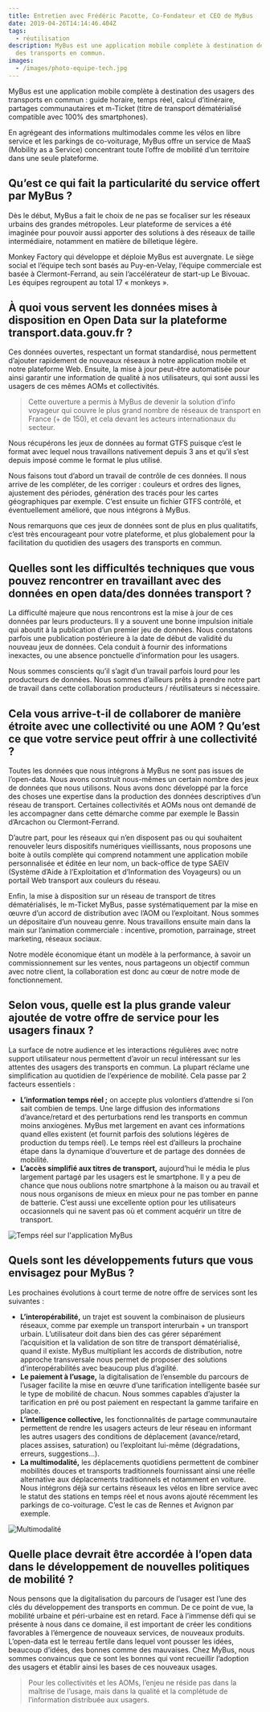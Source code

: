 ```yaml
---
title: Entretien avec Frédéric Pacotte, Co-Fondateur et CEO de MyBus
date: 2019-04-26T14:14:46.404Z
tags:
  - réutilisation
description: MyBus est une application mobile complète à destination des usagers
  des transports en commun.
images:
  - /images/photo-equipe-tech.jpg
---
```

MyBus est une application mobile complète à destination des usagers des transports en commun : guide horaire, temps réel, calcul d’itinéraire, partages communautaires et m-Ticket (titre de transport dématérialisé compatible avec 100% des smartphones).

En agrégeant des informations multimodales comme les vélos en libre service et les parkings de co-voiturage, MyBus offre un service de MaaS (Mobility as a Service) concentrant toute l’offre de mobilité d’un territoire dans une seule plateforme.

## Qu’est ce qui fait la particularité du service offert par MyBus ?

Dès le début, MyBus a fait le choix de ne pas se focaliser sur les réseaux urbains des grandes métropoles. Leur plateforme de services a été imaginée pour pouvoir aussi apporter des solutions à des réseaux de taille intermédiaire, notamment en matière de billetique légère.

Monkey Factory qui développe et déploie MyBus est auvergnate. Le siège social et l’équipe tech sont basés au Puy-en-Velay, l’équipe commerciale est basée à Clermont-Ferrand, au sein l’accélérateur de start-up Le Bivouac. Les équipes regroupent au total 17 « monkeys ».

## À quoi vous servent les données mises à disposition en Open Data sur la plateforme transport.data.gouv.fr ?

Ces données ouvertes, respectant un format standardisé, nous permettent d’ajouter rapidement de nouveaux réseaux à notre application mobile et notre plateforme Web. Ensuite, la mise à jour peut-être automatisée pour ainsi garantir une information de qualité à nos utilisateurs, qui sont aussi les usagers de ces mêmes AOMs et collectivités.

> Cette ouverture a permis à MyBus de devenir la solution d’info voyageur qui couvre le plus grand nombre de réseaux de transport en France (+ de 150), et cela devant les acteurs internationaux du secteur.

Nous récupérons les jeux de données au format GTFS puisque c’est le format avec lequel nous travaillons nativement depuis 3 ans et qu’il s’est depuis imposé comme le format le plus utilisé.

Nous faisons tout d’abord un travail de contrôle de ces données. Il nous arrive de les compléter, de les corriger : couleurs et ordres des lignes, ajustement des périodes, génération des tracés pour les cartes géographiques par exemple. C’est ensuite un fichier GTFS contrôlé, et éventuellement amélioré, que nous intégrons à MyBus. 

Nous remarquons que ces jeux de données sont de plus en plus qualitatifs, c’est très encourageant pour votre plateforme, et plus globalement pour la facilitation du quotidien des usagers des transports en commun.

## Quelles sont les difficultés techniques que vous pouvez rencontrer en travaillant avec des données en open data/des données transport ?

La difficulté majeure que nous rencontrons est la mise à jour de ces données par leurs producteurs. Il y a souvent une bonne impulsion initiale qui aboutit à la publication d’un premier jeu de données. Nous constatons parfois une publication postérieure à la date de début de validité du nouveau jeux de données. Cela conduit à fournir des informations inexactes, ou une absence ponctuelle d’information pour les usagers. 

Nous sommes conscients qu’il s’agit d’un travail parfois lourd pour les producteurs de données. Nous sommes d’ailleurs prêts à prendre notre part de travail dans cette collaboration producteurs / réutilisateurs si nécessaire.



## Cela vous arrive-t-il de collaborer de manière étroite avec une collectivité ou une AOM ? Qu’est ce que votre service peut offrir à une collectivité ?

Toutes les données que nous intégrons à MyBus ne sont pas issues de l’open-data. Nous avons construit nous-mêmes un certain nombre des jeux de données que nous utilisons. Nous avons donc développé par la force des choses une expertise dans la production des données descriptives d’un réseau de transport. Certaines collectivités et AOMs nous ont demandé de les accompagner dans cette démarche comme par exemple le Bassin d’Arcachon ou Clermont-Ferrand.

D’autre part, pour les réseaux qui n’en disposent pas ou qui souhaitent renouveler leurs dispositifs numériques vieillissants, nous proposons une boite à outils complète qui comprend notamment une application mobile personnalisée et éditée en leur nom, un back-office de type SAEIV (Système d’Aide à l’Exploitation et d’Information des Voyageurs) ou un portail Web transport aux couleurs du réseau.

Enfin, la mise à disposition sur un réseau de transport de titres dématérialisés, le m-Ticket MyBus, passe systématiquement par la mise en œuvre d’un accord de distribution avec l’AOM ou l’exploitant. Nous sommes un dépositaire d’un nouveau genre. Nous travaillons ensuite main dans la main sur l’animation commerciale : incentive, promotion, parrainage, street marketing, réseaux sociaux.

Notre modèle économique étant un modèle à la performance, à savoir un commissionnement sur les ventes, nous partageons un objectif commun avec notre client, la collaboration est donc au cœur de notre mode de fonctionnement.



## Selon vous, quelle est la plus grande valeur ajoutée de votre offre de service pour les usagers finaux ?

La surface de notre audience et les interactions régulières avec notre support utilisateur nous permettent d’avoir un recul intéressant sur les attentes des usagers des transports en commun. La plupart réclame une simplification au quotidien de l’expérience de mobilité. Cela passe par 2 facteurs essentiels :

* **L’information temps réel ;** on accepte plus volontiers d’attendre si l’on sait combien de temps. Une large diffusion des informations d’avance/retard et des perturbations rend les transports en commun moins anxiogènes. MyBus met largement en avant ces informations quand elles existent (et fournit parfois des solutions légères de production du temps réel). Le temps réel est d’ailleurs la prochaine étape dans la dynamique d’ouverture et de partage des données de mobilité.
* **L’accès simplifié aux titres de transport,** aujourd’hui le média le plus largement partagé par les usagers est le smartphone. Il y a peu de chance que nous oublions notre smartphone à la maison ou au travail et nous nous organisons de mieux en mieux pour ne pas tomber en panne de batterie. C’est aussi une excellente option pour les utilisateurs occasionnels qui ne savent pas où et comment acquérir un titre de transport.

![Temps réel sur l'application MyBus](/images/temps-reel.png "Temps réel sur l'application MyBus")



## Quels sont les développements futurs que vous envisagez pour MyBus ?

Les prochaines évolutions à court terme de notre offre de services sont les suivantes :

* **L’interopérabilité,** un trajet est souvent la combinaison de plusieurs réseaux, comme par exemple un transport interurbain + un transport urbain. L’utilisateur doit dans bien des cas gérer séparément l’acquisition et la validation de son titre de transport dématérialisé, quand il existe. MyBus multipliant les accords de distribution, notre approche transversale nous permet de proposer des solutions d’interopérabilités avec beaucoup plus d’agilité.
* **Le paiement à l’usage,** la digitalisation de l’ensemble du parcours de l’usager facilite la mise en œuvre d’une tarification intelligente basée sur le type de mobilité de chacun. Nous sommes capables d’ajuster la tarification en pré ou post paiement en respectant la gamme tarifaire en place.
* **L’intelligence collective,** les fonctionnalités de partage communautaire permettent de rendre les usagers acteurs de leur réseau en informant les autres usagers des conditions de déplacement (avance/retard, places assises, saturation) ou l’exploitant lui-même (dégradations, erreurs, suggestions…).
* **La multimodalité,** les déplacements quotidiens permettent de combiner mobilités douces et transports traditionnels fournissant ainsi une réelle alternative aux déplacements traditionnels et notamment en voiture. Nous intégrons déjà sur certains réseaux les vélos en libre service avec le statut des stations en temps réel et nous avons ajouté récemment les parkings de co-voiturage. C’est le cas de Rennes et Avignon par exemple.

![Multimodalité](/images/multimodalite-mockup.png "Multimodalité")

## Quelle place devrait être accordée à l’open data dans le développement de nouvelles politiques de mobilité ?

Nous pensons que la digitalisation du parcours de l’usager est l’une des clés du développement des transports en commun. De ce point de vue, la mobilité urbaine et péri-urbaine est en retard. Face à l’immense défi qui se présente à nous dans ce domaine, il est important de créer les conditions favorables à l’émergence de nouveaux services, de nouveaux produits. L’open-data est le terreau fertile dans lequel vont pousser les idées, beaucoup d’idées, des bonnes comme des mauvaises. Chez MyBus, nous sommes convaincus que ce sont les bonnes qui vont recueillir l’adoption des usagers et établir ainsi les bases de ces nouveaux usages. 

> Pour les collectivités et les AOMs, l’enjeu ne réside pas dans la maîtrise de l’usage, mais dans la qualité et la complétude de l’information distribuée aux usagers.
